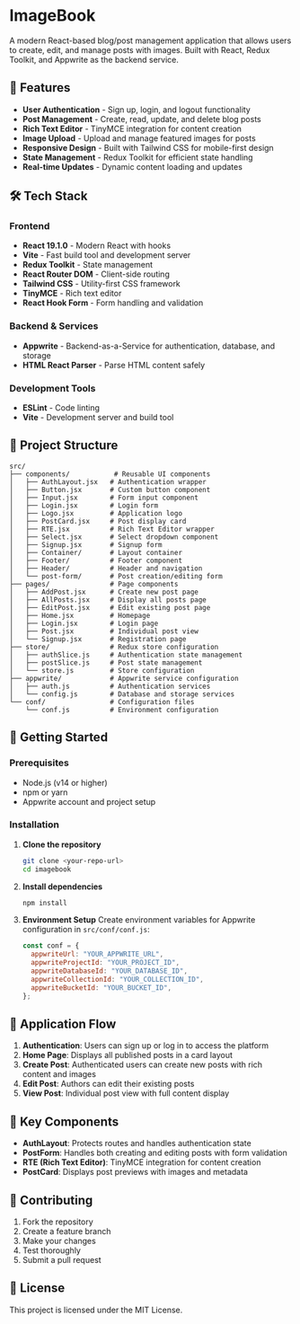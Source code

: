 # ImageBook

A modern React-based blog/post management application that allows users to create, edit, and manage posts with images. Built with React, Redux Toolkit, and Appwrite as the backend service.

## 🚀 Features

- **User Authentication** - Sign up, login, and logout functionality
- **Post Management** - Create, read, update, and delete blog posts
- **Rich Text Editor** - TinyMCE integration for content creation
- **Image Upload** - Upload and manage featured images for posts
- **Responsive Design** - Built with Tailwind CSS for mobile-first design
- **State Management** - Redux Toolkit for efficient state handling
- **Real-time Updates** - Dynamic content loading and updates

## 🛠️ Tech Stack

### Frontend

- **React 19.1.0** - Modern React with hooks
- **Vite** - Fast build tool and development server
- **Redux Toolkit** - State management
- **React Router DOM** - Client-side routing
- **Tailwind CSS** - Utility-first CSS framework
- **TinyMCE** - Rich text editor
- **React Hook Form** - Form handling and validation

### Backend & Services

- **Appwrite** - Backend-as-a-Service for authentication, database, and storage
- **HTML React Parser** - Parse HTML content safely

### Development Tools

- **ESLint** - Code linting
- **Vite** - Development server and build tool

## 📁 Project Structure

```
src/
├── components/           # Reusable UI components
│   ├── AuthLayout.jsx   # Authentication wrapper
│   ├── Button.jsx       # Custom button component
│   ├── Input.jsx        # Form input component
│   ├── Login.jsx        # Login form
│   ├── Logo.jsx         # Application logo
│   ├── PostCard.jsx     # Post display card
│   ├── RTE.jsx          # Rich Text Editor wrapper
│   ├── Select.jsx       # Select dropdown component
│   ├── Signup.jsx       # Signup form
│   ├── Container/       # Layout container
│   ├── Footer/          # Footer component
│   ├── Header/          # Header and navigation
│   └── post-form/       # Post creation/editing form
├── pages/               # Page components
│   ├── AddPost.jsx      # Create new post page
│   ├── AllPosts.jsx     # Display all posts page
│   ├── EditPost.jsx     # Edit existing post page
│   ├── Home.jsx         # Homepage
│   ├── Login.jsx        # Login page
│   ├── Post.jsx         # Individual post view
│   └── Signup.jsx       # Registration page
├── store/               # Redux store configuration
│   ├── authSlice.js     # Authentication state management
│   ├── postSlice.js     # Post state management
│   └── store.js         # Store configuration
├── appwrite/            # Appwrite service configuration
│   ├── auth.js          # Authentication services
│   └── config.js        # Database and storage services
└── conf/                # Configuration files
    └── conf.js          # Environment configuration
```

## 🚀 Getting Started

### Prerequisites

- Node.js (v14 or higher)
- npm or yarn
- Appwrite account and project setup

### Installation

1. **Clone the repository**

   ```bash
   git clone <your-repo-url>
   cd imagebook
   ```

2. **Install dependencies**

   ```bash
   npm install
   ```

3. **Environment Setup**
   Create environment variables for Appwrite configuration in `src/conf/conf.js`:

   ```javascript
   const conf = {
     appwriteUrl: "YOUR_APPWRITE_URL",
     appwriteProjectId: "YOUR_PROJECT_ID",
     appwriteDatabaseId: "YOUR_DATABASE_ID",
     appwriteCollectionId: "YOUR_COLLECTION_ID",
     appwriteBucketId: "YOUR_BUCKET_ID",
   };
   ```
   
## 📱 Application Flow

1. **Authentication**: Users can sign up or log in to access the platform
2. **Home Page**: Displays all published posts in a card layout
3. **Create Post**: Authenticated users can create new posts with rich content and images
4. **Edit Post**: Authors can edit their existing posts
5. **View Post**: Individual post view with full content display

## 🔧 Key Components

- **AuthLayout**: Protects routes and handles authentication state
- **PostForm**: Handles both creating and editing posts with form validation
- **RTE (Rich Text Editor)**: TinyMCE integration for content creation
- **PostCard**: Displays post previews with images and metadata

## 🤝 Contributing

1. Fork the repository
2. Create a feature branch
3. Make your changes
4. Test thoroughly
5. Submit a pull request

## 📄 License

This project is licensed under the MIT License.
